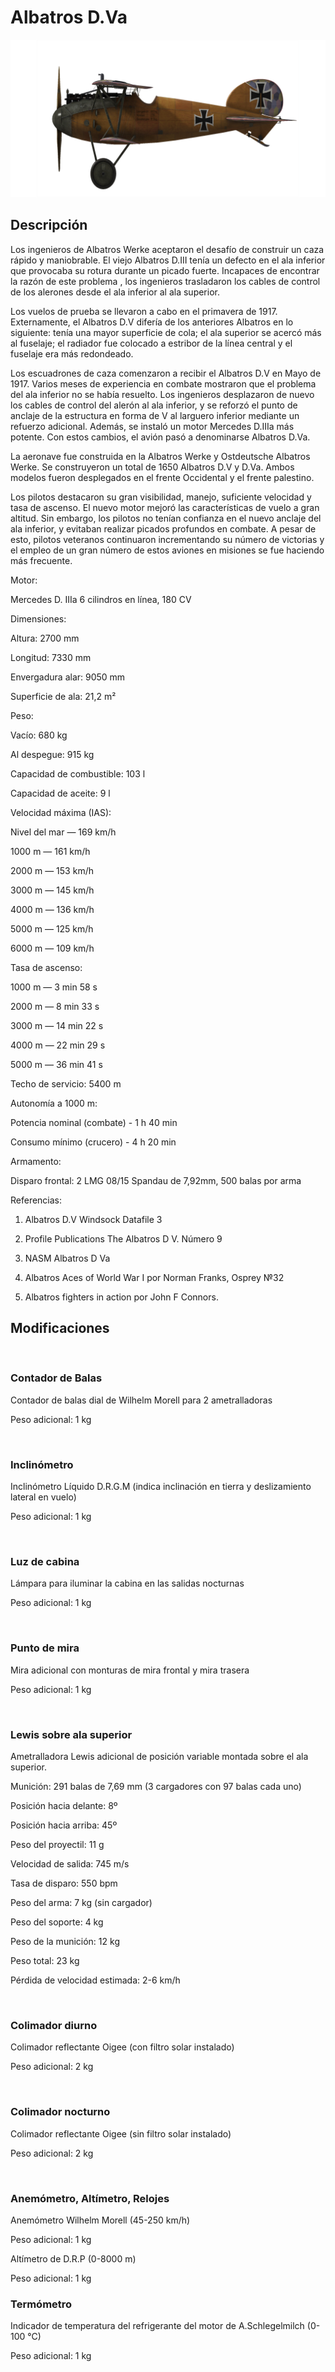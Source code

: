# Albatros D.Va
  

  
![albatrosd5](../images/albatrosd5.png)
  

  
## Descripción
  

  
Los ingenieros de Albatros Werke aceptaron el desafío de construir un caza rápido y maniobrable. El viejo Albatros D.III tenía un defecto en el ala inferior que provocaba su rotura durante un picado fuerte. Incapaces de encontrar la razón de este problema , los ingenieros trasladaron los cables de control de los alerones desde el ala inferior al ala superior.
  

  
Los vuelos de prueba se llevaron a cabo en el primavera de 1917. Externamente, el Albatros D.V difería de los anteriores Albatros en lo siguiente: tenía una mayor superficie de cola; el ala superior se acercó más al fuselaje; el radiador fue colocado a estribor de la línea central y el fuselaje era más redondeado.
  

  
Los escuadrones de caza comenzaron a recibir el Albatros D.V en Mayo de 1917. Varios meses de experiencia en combate mostraron que el problema del ala inferior no se había resuelto. Los ingenieros desplazaron de nuevo los cables de control del alerón al ala inferior, y se reforzó el punto de anclaje de la estructura en forma de V al larguero inferior mediante un refuerzo adicional. Además, se instaló un motor Mercedes D.IIIa más potente. Con estos cambios, el avión pasó a denominarse Albatros D.Va.
  

  
La aeronave fue construida en la Albatros Werke y Ostdeutsche Albatros Werke. Se construyeron un total de 1650 Albatros D.V y D.Va. Ambos modelos fueron desplegados en el frente Occidental y el frente palestino.
  

  
Los pilotos destacaron su gran visibilidad, manejo, suficiente velocidad y tasa de ascenso. El nuevo motor mejoró las características de vuelo a gran altitud. Sin embargo, los pilotos no tenían confianza en el nuevo anclaje del ala inferior, y evitaban realizar picados profundos en combate. A pesar de esto, pilotos veteranos continuaron incrementando su número de victorias y el empleo de un gran número de estos aviones en misiones se fue haciendo más frecuente.
  

  

  
Motor:
  
Mercedes D. IIIa 6 cilindros en línea, 180 CV
  

  
Dimensiones:
  
Altura: 2700 mm
  
Longitud: 7330 mm
  
Envergadura alar: 9050 mm
  
Superficie de ala: 21,2 m²
  

  
Peso:
  
Vacío: 680 kg
  
Al despegue: 915 kg
  
Capacidad de combustible: 103 l
  
Capacidad de aceite: 9 l
  

  
Velocidad máxima (IAS):
  
Nivel del mar — 169 km/h
  
1000 m — 161 km/h
  
2000 m — 153 km/h
  
3000 m — 145 km/h
  
4000 m — 136 km/h
  
5000 m — 125 km/h
  
6000 m — 109 km/h
  

  
Tasa de ascenso:
  
1000 m —  3 min 58 s
  
2000 m —  8 min 33 s
  
3000 m — 14 min 22 s
  
4000 m — 22 min 29 s
  
5000 m — 36 min 41 s
  

  
Techo de servicio: 5400 m
  

  
Autonomía a 1000 m:
  
Potencia nominal (combate) - 1 h 40 min
  
Consumo mínimo (crucero) - 4 h 20 min
  

  
Armamento:
  
Disparo frontal: 2 LMG 08/15 Spandau de 7,92mm, 500 balas por arma
  

  
Referencias:
  
1) Albatros D.V  Windsock Datafile 3
  
2) Profile Publications The Albatros D V. Número 9
  
3) NASM Albatros D Va
  
4) Albatros Aces of World War I por Norman Franks, Osprey №32
  
5) Albatros fighters in action por John F Connors.
  

  
## Modificaciones
  
﻿
  
  
### Contador de Balas
  

  
Contador de balas dial de Wilhelm Morell para 2 ametralladoras
  
Peso adicional: 1 kg
  
﻿
  
  
### Inclinómetro
  

  
Inclinómetro Líquido D.R.G.M (indica inclinación en tierra y deslizamiento lateral en vuelo)
  
Peso adicional: 1 kg
  
﻿
  
  
### Luz de cabina
  

  
Lámpara para iluminar la cabina en las salidas nocturnas
  
Peso adicional: 1 kg
  
﻿
  
  
### Punto de mira
  

  
Mira adicional con monturas de mira frontal y mira trasera
  
Peso adicional: 1 kg
  
﻿
  
  
### Lewis sobre ala superior
  

  
Ametralladora Lewis adicional de posición variable montada sobre el ala superior.
  
Munición: 291 balas de 7,69 mm (3 cargadores con 97 balas cada uno)
  
Posición hacia delante: 8º
  
Posición hacia arriba: 45º
  
Peso del proyectil: 11 g
  
Velocidad de salida: 745 m/s
  
Tasa de disparo: 550 bpm
  
Peso del arma: 7 kg (sin cargador)
  
Peso del soporte: 4 kg
  
Peso de la munición: 12 kg
  
Peso total: 23 kg
  
Pérdida de velocidad estimada: 2-6 km/h
  
﻿
  
  
### Colimador diurno
  

  
Colimador reflectante Oigee (con filtro solar instalado)
  
Peso adicional: 2 kg
  
﻿
  
  
### Colimador nocturno
  

  
Colimador reflectante Oigee (sin filtro solar instalado)
  
Peso adicional: 2 kg
  
﻿
  
  
### Anemómetro, Altímetro, Relojes
  

  
Anemómetro Wilhelm Morell (45-250 km/h)
  
Peso adicional: 1 kg
  

  
Altímetro de D.R.P (0-8000 m)
  
Peso adicional: 1 kg
  
  
### Termómetro
  

  
Indicador de temperatura del refrigerante del motor de A.Schlegelmilch (0-100 °C)
  
Peso adicional: 1 kg
  
